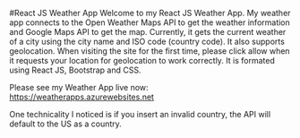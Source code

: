 #React JS Weather App
Welcome to my React JS Weather App. My weather app connects to the Open Weather Maps API to get the weather information and Google Maps API to get the map. 
Currently, it gets the current weather of a city using the city name and ISO code (country code). It also supports geolocation. When visiting the site for the first time,
please click allow when it requests your location for geolocation to work correctly. It is formated using React JS, Bootstrap and CSS.

Please see my Weather App live now:
https://weatherapps.azurewebsites.net

One technicality I noticed is if you insert an invalid country, the API will default to the US as a country.





